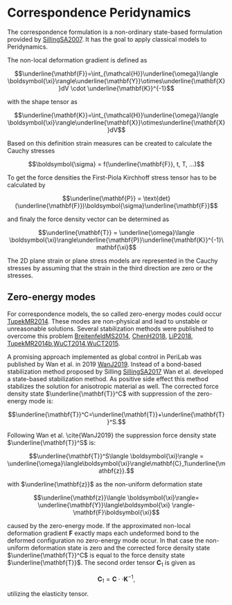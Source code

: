 # Correspondence Peridynamics

The correspondence formulation is a non-ordinary state-based formulation provided by [SillingSA2007](@cite). It has the goal to apply classical models to Peridynamics.

The non-local deformation gradient is defined as

$$\underline{\mathbf{F}}=\int_{\mathcal{H}}\underline{\omega}\langle \boldsymbol{\xi}\rangle\underline{\mathbf{Y}}\otimes\underline{\mathbf{X}}dV \cdot \underline{\mathbf{K}}^{-1}$$

with the shape tensor as

$$\underline{\mathbf{K}}=\int_{\mathcal{H}}\underline{\omega}\langle \boldsymbol{\xi}\rangle\underline{\mathbf{X}}\otimes\underline{\mathbf{X}}dV$$

Based on this definition strain measures can be created to calculate the Cauchy stresses

$$\boldsymbol{\sigma} = f(\underline{\mathbf{F}}, t, T, ...)$$

To get the force densities the First-Piola Kirchhoff stress tensor has to be calculated by

$$\underline{\mathbf{P}} = \text{det}(\underline{\mathbf{F}})\boldsymbol{\sigma}\underline{\mathbf{F}}$$

and finaly the force density vector can be determined as

$$\underline{\mathbf{T}} = \underline{\omega}\langle \boldsymbol{\xi}\rangle\underline{\mathbf{P}}\underline{\mathbf{K}}^{-1}\mathbf{\xi}$$

The 2D plane strain or plane stress models are represented in the Cauchy stresses by assuming that the strain in the third direction are zero or the stresses.

## Zero-energy modes

For correspondence models, the so called zero-energy modes could occur [TupekMR2014](@cite). These modes are non-physical and lead to unstable or unreasonable solutions. Several stabilization methods were published to overcome this problem [BreitenfeldMS2014](@cite), [ChenH2018](@cite), [LiP2018](@cite), [TupekMR2014b](@cite),[WuCT2014](@cite),[WuCT2015](@cite).

A promising approach implemented as global control in PeriLab was published by Wan et al. in 2019 [WanJ2019](@cite). Instead of a bond-based stabilization method proposed by Silling [SillingSA2017](@cite) Wan et al. developed a state-based stabilization method. As positive side effect this method stabilizes the solution for anisotropic material as well. The corrected force density state $\underline{\mathbf{T}}^C$ with suppression of the zero-energy mode is:

$$\underline{\mathbf{T}}^C=\underline{\mathbf{T}}+\underline{\mathbf{T}}^S.$$

Following Wan et al. \cite{WanJ2019} the suppression force density state $\underline{\mathbf{T}}^S$ is:

$$\underline{\mathbf{T}}^S\langle \boldsymbol{\xi}\rangle = \underline{\omega}\langle\boldsymbol{\xi}\rangle\mathbf{C}_1\underline{\mathbf{z}}.$$

with $\underline{\mathbf{z}}$ as the non-uniform deformation state

$$\underline{\mathbf{z}}\langle \boldsymbol{\xi}\rangle= \underline{\mathbf{Y}}\langle\boldsymbol{\xi} \rangle-\mathbf{F}\boldsymbol{\xi}$$

caused by the zero-energy mode. If the approximated non-local deformation gradient
$\mathbf{F}$ exactly maps each undeformed bond to the deformed configuration  no zero-energy mode occur. In that case the non-uniform deformation state is zero and the corrected force density state $\underline{\mathbf{T}}^C$ is equal to the force density state $\underline{\mathbf{T}}$. The second order tensor $\mathbf{C}_1$ is given as

$$\mathbf{C}_1=\mathbf{C}\cdot\cdot\mathbf{K}^{-1},$$

utilizing the elasticity tensor.
